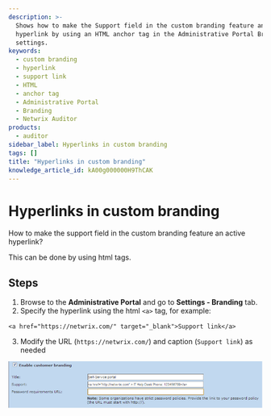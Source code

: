 ```yaml
---
description: >-
  Shows how to make the Support field in the custom branding feature an active
  hyperlink by using an HTML anchor tag in the Administrative Portal Branding
  settings.
keywords:
  - custom branding
  - hyperlink
  - support link
  - HTML
  - anchor tag
  - Administrative Portal
  - Branding
  - Netwrix Auditor
products:
  - auditor
sidebar_label: Hyperlinks in custom branding
tags: []
title: "Hyperlinks in custom branding"
knowledge_article_id: kA00g000000H9ThCAK
---
```


# Hyperlinks in custom branding

How to make the support field in the custom branding feature an active hyperlink?

This can be done by using html tags.

## Steps

1. Browse to the **Administrative Portal** and go to **Settings - Branding** tab.
2. Specify the hyperlink using the html ` <a> ` tag, for example:

```
<a href="https://netwrix.com/" target="_blank">Support link</a>
```

3. Modify the URL (`https://netwrix.com/`) and caption (`Support link`) as needed

![User-added image](images/ka04u000000HcNU_0EM700000004xUL.png)
